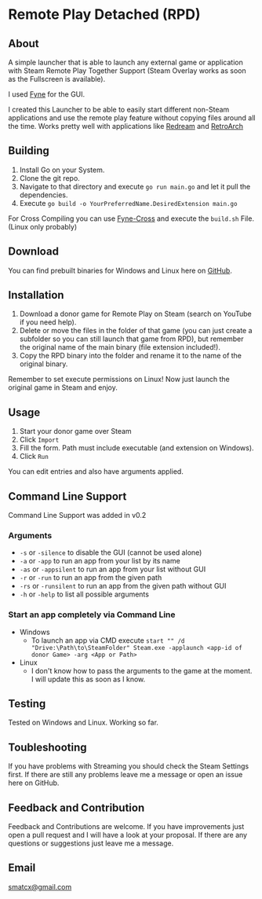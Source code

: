 # Remote Play Detached (RPD)

## About
A simple launcher that is able to launch any external game or application with Steam Remote Play Together Support (Steam Overlay works as soon as the Fullscreen is available).

I used [Fyne](https://fyne.io/) for the GUI.

I created this Launcher to be able to easily start different non-Steam applications and use the remote play feature without copying files around all the time.
Works pretty well with applications like [Redream](https://redream.io/) and [RetroArch](https://www.retroarch.com/)

## Building
1. Install Go on your System.
2. Clone the git repo.
3. Navigate to that directory and execute `go run main.go` and let it pull the dependencies.
4. Execute `go build -o YourPreferredName.DesiredExtension main.go`

For Cross Compiling you can use [Fyne-Cross](https://fyne.io//develop/cross-compiling.html) and execute the `build.sh` File. (Linux only probably)

## Download
You can find prebuilt binaries for Windows and Linux here on [GitHub](https://github.com/smaTc/RemotePlayDetached/releases/).

## Installation
1. Download a donor game for Remote Play on Steam (search on YouTube if you need help).
2. Delete or move the files in the folder of that game (you can just create a subfolder so you can still launch that game from RPD), but remember the original name of the main binary (file extension included!).
3. Copy the RPD binary into the folder and rename it to the name of the original binary.

Remember to set execute permissions on Linux!
Now just launch the original game in Steam and enjoy.

## Usage
1. Start your donor game over Steam
2. Click `Import`
3. Fill the form. Path must include executable (and extension on Windows).
4. Click `Run`

You can edit entries and also have arguments applied.

## Command Line Support
Command Line Support was added in v0.2
### Arguments
* `-s` or `-silence` to disable the GUI (cannot be used alone)
* `-a` or `-app` to run an app from your list by its name
* `-as` or `-appsilent` to run an app from your list without GUI
* `-r` or `-run` to run an app from the given path
* `-rs` or `-runsilent` to run an app from the given path without GUI
* `-h` or `-help` to list all possible arguments

### Start an app completely via Command Line
* Windows
    * To launch an app via CMD execute `start "" /d "Drive:\Path\to\SteamFolder" Steam.exe -applaunch <app-id of donor Game> -arg <App or Path>`
* Linux 
    * I don't know how to pass the arguments to the game at the moment. I will update this as soon as I know.

## Testing
Tested on Windows and Linux. Working so far.

## Toubleshooting
If you have problems with Streaming you should check the Steam Settings first. If there are still any problems leave me a message or open an issue here on GitHub.

## Feedback and Contribution
Feedback and Contributions are welcome. If you have improvements just open a pull request and I will have a look at your proposal. If there are any questions or suggestions just leave me a message.

## Email
[smatcx@gmail.com](mailto:smatcx@gmail.com)
